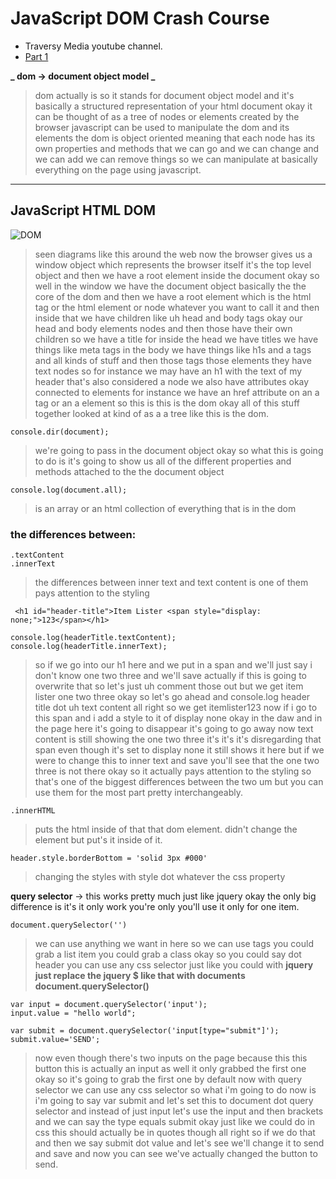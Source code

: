 # JavaScript DOM Crash Course

- Traversy Media youtube channel.
- [Part 1](https://www.youtube.com/watch?v=0ik6X4DJKCc&list=PLillGF-RfqbbnEGy3ROiLWk7JMCuSyQtX&index=3)

**_ dom -> document object model _**

> dom actually is so it stands for document object model
> and it's basically a structured representation
> of your html document okay it can be thought of
> as a tree of nodes or elements created by the
> browser javascript can be used to manipulate
> the dom and its elements the dom is object
> oriented meaning that each node has its own
> properties and methods that we can go and we
> can change and we can add we can remove things
> so we can manipulate at basically everything on
> the page using javascript.

---

## JavaScript HTML DOM

![DOM](https://www.w3schools.com/js/pic_htmltree.gif)

<!-- ![dom](./pic_htmltree.gif) // another way to add image the the readme file -->

> seen diagrams like this around the web now the browser gives us a window object which represents the browser itself it's the top level object and then we have a root element inside the document okay so well in the window we have the document object basically the the core of the dom and then we have a root element which is the html tag or the html element or node whatever you want to call it and then inside that we have children like uh head and body tags okay our head and body elements nodes and then those have their own children so we have a title for inside the head we have titles we have things like meta tags in the body we have things like h1s and a tags and all kinds of stuff and then those tags those elements they have text nodes so for instance we may have an h1 with the text of my header that's also considered a node we also have attributes okay connected to elements for instance we have an href attribute on an a tag or an a element so this is this is the dom okay all of this stuff together looked at kind of as a a tree like this is the dom.

`console.dir(document);` 
> we're going to pass in the document object okay so what this is going to do is it's going to show us all of the different properties and methods attached to the the document object

`console.log(document.all);`

> is an array or an html collection of everything that is in the dom

### the differences between:

```
.textContent
.innerText

```
> the differences between inner text and text content is one of them pays attention to the styling 

```
 <h1 id="header-title">Item Lister <span style="display: none;">123</span></h1>

console.log(headerTitle.textContent);
console.log(headerTitle.innerText);

```
> so if we go into our h1 here and we put in a span and we'll just say i don't know one two three and we'll save actually if this is going to overwrite that so let's just uh comment those out but we get item lister one two three okay so let's go ahead and console.log header title dot uh text content all right so we get itemlister123 now if i go to this span and i add a style to it of display none okay in the daw and in the page here it's going to disappear it's going to go away now text content is still showing the one two three it's it's it's disregarding that span even though it's set to display none it still shows it here but if we were to change this to inner text and save you'll see that the one two three is not there okay so it actually pays attention to the styling so that's one of the biggest differences between the two um but you can use them for the most part pretty interchangeably.

`.innerHTML`
> puts the html inside of that that dom element. didn't change the element but put's it inside of it.

`header.style.borderBottom = 'solid 3px #000'`

> changing the styles with style dot whatever the css property 


**query selector** -> this works pretty much just like jquery okay the only big difference is it's it only work you're only you'll use it only for one item.

`document.querySelector('')`
> we can use anything we want in here so we can use tags you could grab a list item you could grab a class okay so you could say dot header you can use any css selector just like you could with **jquery just replace the jquery $ like that with documents document.querySelector()**

```
var input = document.querySelector('input');
input.value = "hello world";

var submit = document.querySelector('input[type="submit"]');
submit.value='SEND';

```
>now even though there's two inputs on the page because this this button this is actually an input as well it only grabbed the first one okay so it's going to grab the first one by default now with query selector we can use any css selector so what i'm going to do now is i'm going to say var submit and let's set this to document dot query selector and instead of just input let's use the input and then brackets and we can say the type equals submit okay just like we could do in css this should actually be in quotes though all right so if we do that and then we say submit dot value and let's see we'll change it to send and save and now you can see we've actually changed the button to send.


